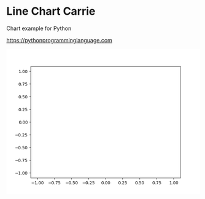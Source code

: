 # Line Chart Carrie 

Chart example for Python

https://pythonprogramminglanguage.com

<img src='chart.png'>
